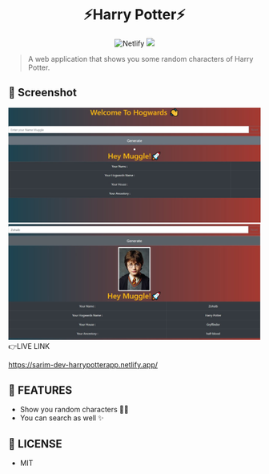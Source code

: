 <div align="center">
	<h1>⚡Harry Potter⚡</h1>
	<img alt="Netlify" src="https://img.shields.io/netlify/ef6bec37-0c07-4470-9a0f-7bccafc8aaba?logo=covid-19&logoColor=blue">
<img src="https://img.shields.io/github/license/mashape/apistatus.svg?style=flat-square">
</div>

>A web application that shows you some random characters of Harry Potter.
 
 ## 🎩 Screenshot
 <img src = "src\components\app.jpg" alt="Application Interface"/>
 <img src = "src\components\working.jpg" alt = "Application />
 <br>

## 👉LIVE LINK
https://sarim-dev-harrypotterapp.netlify.app/

## 🚀 FEATURES

- Show you random characters 🐱‍🏍
- You can search as well ✨


## 🔑 LICENSE

- MIT